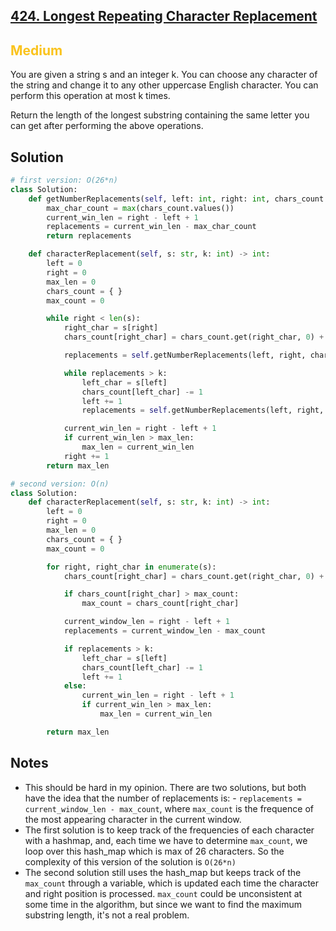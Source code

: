 ## [424. Longest Repeating Character Replacement](https://leetcode.com/problems/longest-repeating-character-replacement/)

<h2 style="color:#fac31d">Medium</h2>
You are given a string s and an integer k. You can choose any character of the string and change it to any other uppercase English character. You can perform this operation at most k times.

Return the length of the longest substring containing the same letter you can get after performing the above operations.

## Solution
```python
# first version: O(26*n)
class Solution:
    def getNumberReplacements(self, left: int, right: int, chars_count: Dict[str, int]) -> int:
        max_char_count = max(chars_count.values())
        current_win_len = right - left + 1
        replacements = current_win_len - max_char_count
        return replacements

    def characterReplacement(self, s: str, k: int) -> int:
        left = 0
        right = 0
        max_len = 0
        chars_count = { }
        max_count = 0

        while right < len(s):
            right_char = s[right]
            chars_count[right_char] = chars_count.get(right_char, 0) + 1

            replacements = self.getNumberReplacements(left, right, chars_count)

            while replacements > k:
                left_char = s[left]
                chars_count[left_char] -= 1
                left += 1
                replacements = self.getNumberReplacements(left, right, chars_count)

            current_win_len = right - left + 1
            if current_win_len > max_len:
                max_len = current_win_len
            right += 1
        return max_len

# second version: O(n)
class Solution:
    def characterReplacement(self, s: str, k: int) -> int:
        left = 0
        right = 0
        max_len = 0
        chars_count = { }
        max_count = 0

        for right, right_char in enumerate(s):
            chars_count[right_char] = chars_count.get(right_char, 0) + 1

            if chars_count[right_char] > max_count:
                max_count = chars_count[right_char]

            current_window_len = right - left + 1
            replacements = current_window_len - max_count

            if replacements > k:
                left_char = s[left]
                chars_count[left_char] -= 1
                left += 1
            else:
                current_win_len = right - left + 1
                if current_win_len > max_len:
                    max_len = current_win_len

        return max_len
```

## Notes
- This should be hard in my opinion. There are two solutions, but both have the idea that the number of replacements is: - `replacements = current_window_len - max_count`, where `max_count` is the frequence of the most appearing character in the current window. 
- The first solution is to keep track of the frequencies of each character with a hashmap, and, each time we have to determine `max_count`, we loop over this hash_map which is max of 26 characters. So the complexity of this version of the solution is `O(26*n)` 
- The second solution still uses the hash_map but keeps track of the `max_count` through a variable, which is updated each time the character and right position is processed.
  `max_count` could be unconsistent at some time in the algorithm, but since we want to find the maximum substring length, it's not a real problem.
